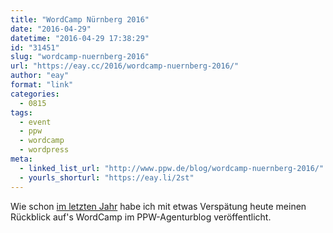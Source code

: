 ```yaml
---
title: "WordCamp Nürnberg 2016"
date: "2016-04-29"
datetime: "2016-04-29 17:38:29"
id: "31451"
slug: "wordcamp-nuernberg-2016"
url: "https://eay.cc/2016/wordcamp-nuernberg-2016/"
author: "eay"
format: "link"
categories:
  - 0815
tags:
  - event
  - ppw
  - wordcamp
  - wordpress
meta:
  - linked_list_url: "http://www.ppw.de/blog/wordcamp-nuernberg-2016/"
  - yourls_shorturl: "https://eay.li/2st"
---
```


Wie schon [im letzten Jahr](//eay.cc/2015/wordcamp-cologne/) habe ich mit etwas Verspätung heute meinen Rückblick auf's WordCamp im PPW-Agenturblog veröffentlicht.
